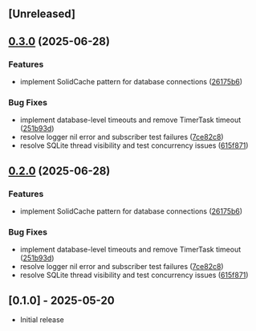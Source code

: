 ## [Unreleased]

## [0.3.0](https://github.com/seuros/solid_mcp/compare/solid_mcp-v0.2.0...solid_mcp/v0.3.0) (2025-06-28)


### Features

* implement SolidCache pattern for database connections ([26175b6](https://github.com/seuros/solid_mcp/commit/26175b6795d207f937475ec47c6826ca8a66aeb4))


### Bug Fixes

* implement database-level timeouts and remove TimerTask timeout ([251b93d](https://github.com/seuros/solid_mcp/commit/251b93d299f9b53710fb2a7e719d38278766210e))
* resolve logger nil error and subscriber test failures ([7ce82c8](https://github.com/seuros/solid_mcp/commit/7ce82c86c62ec18ffb7b08c856f0be6343b3262a))
* resolve SQLite thread visibility and test concurrency issues ([615f871](https://github.com/seuros/solid_mcp/commit/615f871f30b185a86e5b7e347bb108041bfe5351))

## [0.2.0](https://github.com/seuros/solid_mcp/compare/solid_mcp-v0.1.0...solid_mcp/v0.2.0) (2025-06-28)


### Features

* implement SolidCache pattern for database connections ([26175b6](https://github.com/seuros/solid_mcp/commit/26175b6795d207f937475ec47c6826ca8a66aeb4))


### Bug Fixes

* implement database-level timeouts and remove TimerTask timeout ([251b93d](https://github.com/seuros/solid_mcp/commit/251b93d299f9b53710fb2a7e719d38278766210e))
* resolve logger nil error and subscriber test failures ([7ce82c8](https://github.com/seuros/solid_mcp/commit/7ce82c86c62ec18ffb7b08c856f0be6343b3262a))
* resolve SQLite thread visibility and test concurrency issues ([615f871](https://github.com/seuros/solid_mcp/commit/615f871f30b185a86e5b7e347bb108041bfe5351))

## [0.1.0] - 2025-05-20

- Initial release
